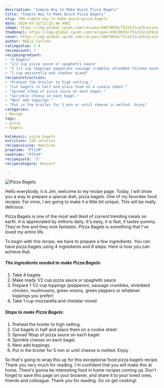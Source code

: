 ```yaml
---
description: "Simple Way to Make Quick Pizza Bagels"
title: "Simple Way to Make Quick Pizza Bagels"
slug: 399-simple-way-to-make-quick-pizza-bagels
date: 2020-05-31T12:52:44.490Z
image: https://img-global.cpcdn.com/recipes/49878659/751x532cq70/pizza-bagels-recipe-main-photo.jpg
thumbnail: https://img-global.cpcdn.com/recipes/49878659/751x532cq70/pizza-bagels-recipe-main-photo.jpg
cover: https://img-global.cpcdn.com/recipes/49878659/751x532cq70/pizza-bagels-recipe-main-photo.jpg
author: Mable Carlson
ratingvalue: 3.4
reviewcount: 7
recipeingredient:
- "4 bagels"
- "1/2 cup pizza sauce or spaghetti sauce"
- "1 1/2 cup toppings pepperoni sausage crumbles shredded chicken mushrooms green onions green peppers or whatever toppings you prefer"
- "1 cup mozzarella and cheddar mixed"
recipeinstructions:
- "Preheat the broiler to high setting."
- "Cut bagels in half and place them on a cookie sheet."
- "Spread 1tbsp of pizza sauce on each bagel."
- "Sprinkle cheese on each bagel."
- "Next add toppings."
- "Put in the broiler for 5 min or until cheese is melted. Enjoy"
categories:
- Recipe
tags:
- pizza
- bagels

katakunci: pizza bagels 
nutrition: 158 calories
recipecuisine: American
preptime: "PT12M"
cooktime: "PT51M"
recipeyield: "3"
recipecategory: Dessert

---
```



![Pizza Bagels](https://img-global.cpcdn.com/recipes/49878659/751x532cq70/pizza-bagels-recipe-main-photo.jpg)

Hello everybody, it is Jim, welcome to my recipe page. Today, I will show you a way to prepare a special dish, pizza bagels. One of my favorites food recipes. For mine, I am going to make it a little bit unique. This will be really delicious.

Pizza Bagels is one of the most well liked of current trending meals on earth. It is appreciated by millions daily. It's easy, it is fast, it tastes yummy. They're fine and they look fantastic. Pizza Bagels is something that I've loved my entire life.




To begin with this recipe, we have to prepare a few ingredients. You can have pizza bagels using 4 ingredients and 6 steps. Here is how you can achieve that.

<!--inarticleads1-->

##### The ingredients needed to make Pizza Bagels:

1. Take 4 bagels
1. Make ready 1/2 cup pizza sauce or spaghetti sauce
1. Prepare 1 1/2 cup toppings (pepperoni, sausage crumbles, shredded chicken, mushrooms, green onions, green peppers or whatever toppings you prefer)
1. Take 1 cup mozzarella and cheddar mixed




<!--inarticleads2-->

##### Steps to make Pizza Bagels:

1. Preheat the broiler to high setting.
1. Cut bagels in half and place them on a cookie sheet.
1. Spread 1tbsp of pizza sauce on each bagel.
1. Sprinkle cheese on each bagel.
1. Next add toppings.
1. Put in the broiler for 5 min or until cheese is melted. Enjoy




So that's going to wrap this up for this exceptional food pizza bagels recipe. Thank you very much for reading. I'm confident that you will make this at home. There's gonna be interesting food in home recipes coming up. Don't forget to save this page on your browser, and share it to your loved ones, friends and colleague. Thank you for reading. Go on get cooking!
